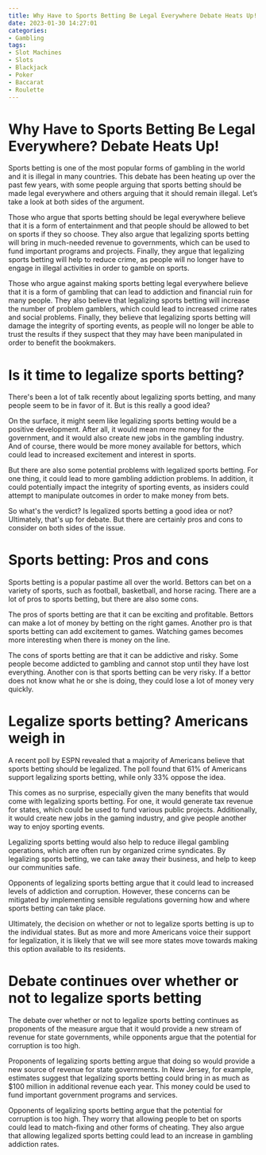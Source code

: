 ```yaml
---
title: Why Have to Sports Betting Be Legal Everywhere Debate Heats Up!
date: 2023-01-30 14:27:01
categories:
- Gambling
tags:
- Slot Machines
- Slots
- Blackjack
- Poker
- Baccarat
- Roulette
---
```



#  Why Have to Sports Betting Be Legal Everywhere? Debate Heats Up!

Sports betting is one of the most popular forms of gambling in the world and it is illegal in many countries. This debate has been heating up over the past few years, with some people arguing that sports betting should be made legal everywhere and others arguing that it should remain illegal. Let’s take a look at both sides of the argument.

Those who argue that sports betting should be legal everywhere believe that it is a form of entertainment and that people should be allowed to bet on sports if they so choose. They also argue that legalizing sports betting will bring in much-needed revenue to governments, which can be used to fund important programs and projects. Finally, they argue that legalizing sports betting will help to reduce crime, as people will no longer have to engage in illegal activities in order to gamble on sports.

Those who argue against making sports betting legal everywhere believe that it is a form of gambling that can lead to addiction and financial ruin for many people. They also believe that legalizing sports betting will increase the number of problem gamblers, which could lead to increased crime rates and social problems. Finally, they believe that legalizing sports betting will damage the integrity of sporting events, as people will no longer be able to trust the results if they suspect that they may have been manipulated in order to benefit the bookmakers.

#  Is it time to legalize sports betting?

There's been a lot of talk recently about legalizing sports betting, and many people seem to be in favor of it. But is this really a good idea?

On the surface, it might seem like legalizing sports betting would be a positive development. After all, it would mean more money for the government, and it would also create new jobs in the gambling industry. And of course, there would be more money available for bettors, which could lead to increased excitement and interest in sports.

But there are also some potential problems with legalized sports betting. For one thing, it could lead to more gambling addiction problems. In addition, it could potentially impact the integrity of sporting events, as insiders could attempt to manipulate outcomes in order to make money from bets.

So what's the verdict? Is legalized sports betting a good idea or not? Ultimately, that's up for debate. But there are certainly pros and cons to consider on both sides of the issue.

#  Sports betting: Pros and cons

Sports betting is a popular pastime all over the world. Bettors can bet on a variety of sports, such as football, basketball, and horse racing. There are a lot of pros to sports betting, but there are also some cons.

The pros of sports betting are that it can be exciting and profitable. Bettors can make a lot of money by betting on the right games. Another pro is that sports betting can add excitement to games. Watching games becomes more interesting when there is money on the line.

The cons of sports betting are that it can be addictive and risky. Some people become addicted to gambling and cannot stop until they have lost everything. Another con is that sports betting can be very risky. If a bettor does not know what he or she is doing, they could lose a lot of money very quickly.

#  Legalize sports betting? Americans weigh in

A recent poll by ESPN revealed that a majority of Americans believe that sports betting should be legalized. The poll found that 61% of Americans support legalizing sports betting, while only 33% oppose the idea.

This comes as no surprise, especially given the many benefits that would come with legalizing sports betting. For one, it would generate tax revenue for states, which could be used to fund various public projects. Additionally, it would create new jobs in the gaming industry, and give people another way to enjoy sporting events.

Legalizing sports betting would also help to reduce illegal gambling operations, which are often run by organized crime syndicates. By legalizing sports betting, we can take away their business, and help to keep our communities safe.

Opponents of legalizing sports betting argue that it could lead to increased levels of addiction and corruption. However, these concerns can be mitigated by implementing sensible regulations governing how and where sports betting can take place.

Ultimately, the decision on whether or not to legalize sports betting is up to the individual states. But as more and more Americans voice their support for legalization, it is likely that we will see more states move towards making this option available to its residents.

#  Debate continues over whether or not to legalize sports betting

The debate over whether or not to legalize sports betting continues as proponents of the measure argue that it would provide a new stream of revenue for state governments, while opponents argue that the potential for corruption is too high.

Proponents of legalizing sports betting argue that doing so would provide a new source of revenue for state governments. In New Jersey, for example, estimates suggest that legalizing sports betting could bring in as much as $100 million in additional revenue each year. This money could be used to fund important government programs and services.

Opponents of legalizing sports betting argue that the potential for corruption is too high. They worry that allowing people to bet on sports could lead to match-fixing and other forms of cheating. They also argue that allowing legalized sports betting could lead to an increase in gambling addiction rates.